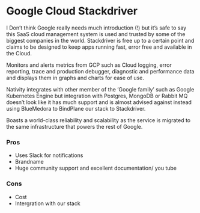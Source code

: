# Google Cloud Stackdriver

I Don’t think Google really needs much introduction (!) but it’s safe to say this SaaS cloud management system is used and trusted by some of the biggest companies in the world. Stackdriver is free up to a certain point and claims to be designed to keep apps running fast, error free and available in the Cloud.

Monitors and alerts metrics from GCP such as Cloud logging, error reporting, trace and production debugger, diagnostic and performance data and displays them in graphs and charts for ease of use. 

Nativity integrates with other member of the ‘Google family’ such as Google Kubernetes Engine but integration with Postgres, MongoDB or Rabbit MQ doesn’t look like it has much support and is almost advised against instead using BlueMedora to BindPlane our stack to Stackdriver.

Boasts a world-class reliability and scalability as the service is migrated to the same infrastructure that powers the rest of Google.

### Pros
* Uses Slack for notifications
* Brandname
* Huge community support and excellent documentation/ you tube

### Cons
* Cost
* Intergration with our stack

